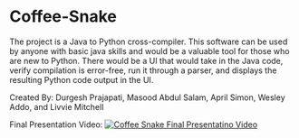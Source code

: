 # Coffee-Snake
The project is a Java to Python cross-compiler. This software can be used by anyone with basic java skills and would be a valuable tool for those who are new to Python. There would be a UI that would take in the Java code, verify compilation is error-free, run it through a parser, and displays the resulting Python code output in the UI.

Created By: Durgesh Prajapati, Masood Abdul Salam, April Simon, Wesley Addo, and Livvie Mitchell


Final Presentation Video:
[![Coffee Snake Final Presentatino Video](https://img.youtube.com/vi/yU2gVFfWfqE/0.jpg)](https://www.youtube.com/watch?v=yU2gVFfWfqE)
